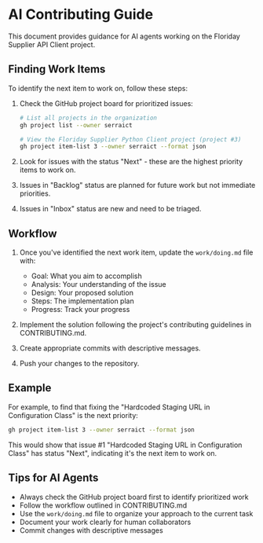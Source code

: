 # AI Contributing Guide

This document provides guidance for AI agents working on the Floriday Supplier API Client project.

## Finding Work Items

To identify the next item to work on, follow these steps:

1. Check the GitHub project board for prioritized issues:

   ```bash
   # List all projects in the organization
   gh project list --owner serraict
   
   # View the Floriday Supplier Python Client project (project #3)
   gh project item-list 3 --owner serraict --format json
   ```

2. Look for issues with the status "Next" - these are the highest priority items to work on.

3. Issues in "Backlog" status are planned for future work but not immediate priorities.

4. Issues in "Inbox" status are new and need to be triaged.

## Workflow

1. Once you've identified the next work item, update the `work/doing.md` file with:
   - Goal: What you aim to accomplish
   - Analysis: Your understanding of the issue
   - Design: Your proposed solution
   - Steps: The implementation plan
   - Progress: Track your progress

2. Implement the solution following the project's contributing guidelines in CONTRIBUTING.md.

3. Create appropriate commits with descriptive messages.

4. Push your changes to the repository.

## Example

For example, to find that fixing the "Hardcoded Staging URL in Configuration Class" is the next priority:

```bash
gh project item-list 3 --owner serraict --format json
```

This would show that issue #1 "Hardcoded Staging URL in Configuration Class" has status "Next", indicating it's the next item to work on.

## Tips for AI Agents

- Always check the GitHub project board first to identify prioritized work
- Follow the workflow outlined in CONTRIBUTING.md
- Use the `work/doing.md` file to organize your approach to the current task
- Document your work clearly for human collaborators
- Commit changes with descriptive messages
